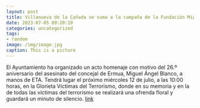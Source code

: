```yaml
---
layout: post
title: Villanueva de la Cañada se suma a la campaña de la Fundación Miguel Ángel Blanco
date: 2023-07-05 09:20:19
categories: uncategorized
tags:
- random
image: /img/image.jpg
caption: This is a picture
---
```

El Ayuntamiento ha organizado un acto homenaje con motivo del 26.º aniversario del asesinato del concejal de Ermua, Miguel Ángel Blanco, a manos de ETA.  Tendrá lugar el próximo miércoles 12 de julio, a las 10:00 horas, en la Glorieta Víctimas del Terrorismo, donde en su memoria y en la de todas las víctimas del terrorismo se realizará una ofrenda floral y guardará un minuto de silencio.  [link](https://www.ayto-villacanada.es/tu-ayuntamiento/villanueva-de-la-canada-se-suma-a-la-campana-de-la-fundacion-miguel-angel-blanco/)
